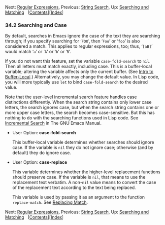 <!-- This is the GNU Emacs Lisp Reference Manual
corresponding to Emacs version 27.2.

Copyright (C) 1990-1996, 1998-2021 Free Software Foundation,
Inc.

Permission is granted to copy, distribute and/or modify this document
under the terms of the GNU Free Documentation License, Version 1.3 or
any later version published by the Free Software Foundation; with the
Invariant Sections being "GNU General Public License," with the
Front-Cover Texts being "A GNU Manual," and with the Back-Cover
Texts as in (a) below.  A copy of the license is included in the
section entitled "GNU Free Documentation License."

(a) The FSF's Back-Cover Text is: "You have the freedom to copy and
modify this GNU manual.  Buying copies from the FSF supports it in
developing GNU and promoting software freedom." -->

<!-- Created by GNU Texinfo 6.7, http://www.gnu.org/software/texinfo/ -->

Next: [Regular Expressions](Regular-Expressions.html), Previous: [String Search](String-Search.html), Up: [Searching and Matching](Searching-and-Matching.html)   \[[Contents](index.html#SEC_Contents "Table of contents")]\[[Index](Index.html "Index")]

### 34.2 Searching and Case

By default, searches in Emacs ignore the case of the text they are searching through; if you specify searching for ‘`FOO`’, then ‘`Foo`’ or ‘`foo`’ is also considered a match. This applies to regular expressions, too; thus, ‘`[aB]`’ would match ‘`a`’ or ‘`A`’ or ‘`b`’ or ‘`B`’.

If you do not want this feature, set the variable `case-fold-search` to `nil`. Then all letters must match exactly, including case. This is a buffer-local variable; altering the variable affects only the current buffer. (See [Intro to Buffer-Local](Intro-to-Buffer_002dLocal.html).) Alternatively, you may change the default value. In Lisp code, you will more typically use `let` to bind `case-fold-search` to the desired value.

Note that the user-level incremental search feature handles case distinctions differently. When the search string contains only lower case letters, the search ignores case, but when the search string contains one or more upper case letters, the search becomes case-sensitive. But this has nothing to do with the searching functions used in Lisp code. See [Incremental Search](https://www.gnu.org/software/emacs/manual/html_node/emacs/Incremental-Search.html#Incremental-Search) in The GNU Emacs Manual.

*   User Option: **case-fold-search**

    This buffer-local variable determines whether searches should ignore case. If the variable is `nil` they do not ignore case; otherwise (and by default) they do ignore case.

<!---->

*   User Option: **case-replace**

    This variable determines whether the higher-level replacement functions should preserve case. If the variable is `nil`, that means to use the replacement text verbatim. A non-`nil` value means to convert the case of the replacement text according to the text being replaced.

    This variable is used by passing it as an argument to the function `replace-match`. See [Replacing Match](Replacing-Match.html).

Next: [Regular Expressions](Regular-Expressions.html), Previous: [String Search](String-Search.html), Up: [Searching and Matching](Searching-and-Matching.html)   \[[Contents](index.html#SEC_Contents "Table of contents")]\[[Index](Index.html "Index")]
